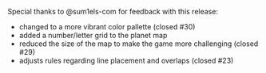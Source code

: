 Special thanks to @sum1els-com for feedback with this release:

- changed to a more vibrant color pallette (closed #30)
- added a number/letter grid to the planet map 
- reduced the size of the map to make the game more challenging (closed #29)
- adjusts rules regarding line placement and overlaps (closed #23)
